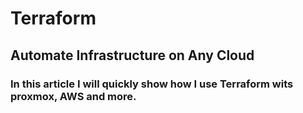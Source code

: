 # Terraform
## Automate Infrastructure on Any Cloud
### In this article I will quickly show how I use Terraform wits proxmox, AWS and more.

